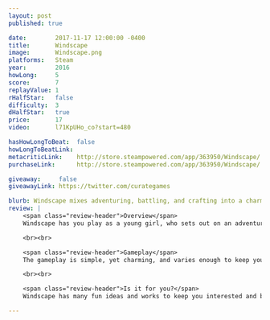 ```yaml
---
layout: post
published: true

date:        2017-11-17 12:00:00 -0400
title:       Windscape
image:       Windscape.png
platforms:   Steam
year:        2016
howLong:     5
score:       7
replayValue: 1
rHalfStar:   false
difficulty:  3
dHalfStar:   true
price:       17
video:       l71KpUHo_co?start=480

hasHowLongToBeat:  false
howLongToBeatLink:
metacriticLink:    http://store.steampowered.com/app/363950/Windscape/
purchaseLink:      http://store.steampowered.com/app/363950/Windscape/

giveaway:     false
giveawayLink: https://twitter.com/curategames

blurb: Windscape mixes adventuring, battling, and crafting into a charming game. (Early Access)
review: |
    <span class="review-header">Overview</span>
    Windscape has you play as a young girl, who sets out on an adventure to find the reason why islands are falling from the sky. Your job is to explore the world, talking to its citizens, accepting quests, and battling enemies. As you progress, you'll come across "dungeons", which are quite Zelda-esque -- solve puzzles, take out enemies, and fight a final boss. These dungeons (three currently) serve as the main objectives of the game, and completing these objectives will move forward the story. In order to complete these dungeons, and especially to defeat the bosses, you'll need to collect materials throughout your adventure. Materials, like onions or iron, are scattered around the world for you to collect, and if you collect enough materials, you can craft armor, weapons, and healing items to help you on your adventure.

    <br><br>

    <span class="review-header">Gameplay</span>
    The gameplay is simple, yet charming, and varies enough to keep you interested. You run around different areas of the map, moving from objective to objective. The map is large, and as you traverse it, you'll constantly come across materials to collect and enemies to fight. Combat is basic hack and slash, swinging your weapon to take out enemies and collect any materials they drop. If you use a melee weapon, you'll typically be circling enemies to prevent them from hitting you while you chip away at their health. If you use ranged magic, which you'll come across after the first dungeon, you'll have to make sure to distance yourself from enemy attacks. There are a nice variety of enemies, both melee and ranged, and they show up at just the right places to keep combat from getting stale. As you adventure and eventually reach the dungeons, you'll enter these large, cavernous areas to navigate, solving simple and fun puzzles and performing some minor platforming. These dungeons are the highlight of the game, being well-crafted and changing up the usual gameplay. At the end of each of the dungeons, you'll fight the boss -- a big, high-health enemy with unique attack patterns. These are the most difficult part of the game, so be sure to craft strong armor and weapons beforehand.

    <br><br>

    <span class="review-header">Is it for you?</span>
    Windscape has many fun ideas and works to keep you interested and busy. There are enough main objectives and side quests to keep you playing for about five hours, and with the game being in Early Access, it is being updated fairly regularly. The art-style may not be for everyone, but it makes for a pretty, large world with a good amount of diversity. The landscape is constantly changing and new ideas are always popping up, so repetition isn't much of a problem. The crafting system is easy to use and understand and incentivizes you to hunt down materials, collecting as much as you can. The rewards you get from crafting are powerful and useful enough to make it worth your time. Dungeons are carefully made, being entirely different from what you get to used to in the main world. If you're a fan of lightweight, 3D Zelda games, then you'll enjoy working your way through these dungeons. If all of this sounds appealing, then check out Windscape.

---
```


